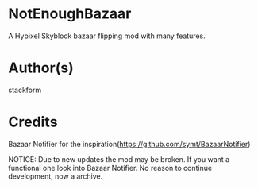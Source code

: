 # NotEnoughBazaar
 A Hypixel Skyblock bazaar flipping mod with many features.

# Author(s)
 stackform

# Credits
 Bazaar Notifier for the inspiration(https://github.com/symt/BazaarNotifier)

NOTICE:
Due to new updates the mod may be broken. If you want a functional one look into Bazaar Notifier. No reason to continue development, now a archive.
